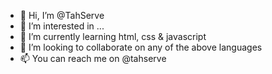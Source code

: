 - 👋 Hi, I’m @TahServe
- 👀 I’m interested in ...
- 🌱 I’m currently learning  html, css & javascript
- 💞️ I’m looking to collaborate on any of the above languages
- 📫 You can reach me on @tahserve

<!---
TahServe/TahServe is a ✨ special ✨ repository because its `README.md` (this file) appears on your GitHub profile.
You can click the Preview link to take a look at your changes.
--->

